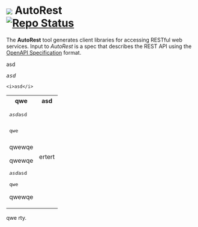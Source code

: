 # <img align="center" src="./docs/images/logo.png">  AutoRest <br>[![Repo Status](http://img.shields.io/travis/Azure/autorest/dev.svg?style=flat-square&label=build)](https://travis-ci.org/Azure/autorest)


The **AutoRest** tool generates client libraries for accessing RESTful web services. Input to *AutoRest* is a spec that describes the REST API using the [OpenAPI Specification](https://github.com/OAI/OpenAPI-Specification) format.

<div red>asd</div>
<pre>
<i>asd</i>
</pre>

```
<i>asd</i>
```

<table>
<tr><th>qwe</th><th>asd</th></tr>
<tr><td>
<pre>
<i>asd</i>asd

qwe
</pre>
qwewqe


qwewqe

<pre>
<i>asd</i>asd

qwe
</pre>

qwewqe
</td><td>ertert</td></tr>
</table>

qwe rty.
